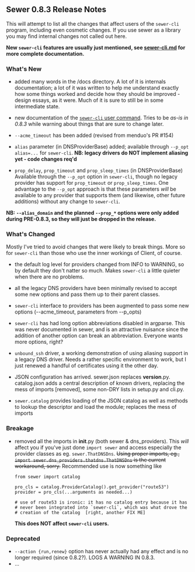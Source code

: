 ## Sewer 0.8.3 Release Notes

This will attempt to list all the changes that affect users of the
`sewer-cli` program, including even cosmetic changes.  If you use sewer as a
library you may find internal changes not called out here.

**New `sewer-cli` features are usually just mentioned, see
[sewer-cli.md](sewer-cli) for more complete documentation.**

### What's New

- added many words in the /docs directory.  A lot of it is internals
  documentation; a lot of it was written to help me understand exactly how
  some things worked and decide how they should be improved - design essays,
  as it were.  Much of it is sure to still be in some intermediate state.

- new documentation of the [`sewer-cli` user command](sewer-cli).  Tries to
  be _as-is in 0.8.3_ while warning about things that are sure to change
  later.

- `--acme_timeout` has been added (revised from menduo's PR #154)

- `alias` parameter (in DNSProviderBase) added; available through `--p_opt
  alias=...` for `sewer-cli`.  **NB: legacy drivers do NOT implement
  aliasing yet - code changes req'd**

- `prop_delay`, `prop_timeout` and `prop_sleep_times` (in DNSProviderBase)
  Available through the `--p_opt` option in `sewer-cli`, though no legacy
  provider has support for `prop_timeout` or `prop_sleep_times`.  One
  advantage to the `--p_opt` approach is that these parameters *will* be
  available to any provider that supports them (and likewise, other future
  additions) without any change to `sewer-cli`.

**NB: `--alias_domain` and the planned `--prop_*` options were only added
during PRE-0.8.3, so they will just be dropped in the release.**

### What's Changed

Mostly I've tried to avoid changes that were likely to break things.  More
so for `sewer-cli` than those who use the inner workings of Client, of
course.

- the default log level for providers changed from INFO to WARNING,
  so by default they don't natter so much.  Makes `sewer-cli` a little quieter
  when there are no problems.

- all the legacy DNS providers have been minimally revised to accept some
  new options and pass them up to their parent classes.

- `sewer-cli` interface to providers has been augmented to pass some new options
  (--acme_timeout, parameters from --p_opts)

- `sewer-cli` has had long option abbreviations disabled in argparse.  This
  was never documented in sewer, and is an attractive nuisance since the
  addition of another option can break an abbreviation.  Everyone wants more
  options, right?  <wink>

- `unbound_ssh` driver, a working demonstration of using aliasing support in
  a legacy DNS driver.  Needs a rather specific environment to work, but I
  just renewed a handful of certificates using it the other day.

- JSON configuration has arrived.  sewer.json replaces __version__.py.
  catalog.json adds a central description of known drivers, replacing the
  mess of imports [removed], some non-DRY lists in setup.py and cli.py.

- `sewer.catalog` provides loading of the JSON catalog as well as methods to
  lookup the descriptor and load the module; replaces the mess of imports

### Breakage

- removed all the imports in __init__.py (both sewer & dns_providers).  This
  *will* affect you if you've just done `import sewer` and access especially
  the provider classes as eg.  `sewer.ThatDNSDns`.  ~~Using proper imports,
  eg., `import sewer.dns_providers.thatdns.ThatDNSDns` is the current
  workaround, sorry.~~  Recommended use is now something like
  ```
  from sewer import catalog

  pro_cls = catalog.ProviderCatalog().get_provider("route53")
  provider = pro_cls(...arguments as needed...)

  # use of route53 is ironic: it has no catalog entry because it has
  # never been integrated into `sewer-cli`, which was what drove the
  # creation of the catalog  [right, another FIX ME]
  ```
  **This does NOT affect `sewer-cli` users.**

### Deprecated

- `--action {run,renew}` option has never actually had any effect and is no
  longer required (since 0.8.2?).  LOGS A WARNING IN 0.8.3.
- ...
